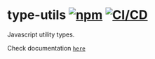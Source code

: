 # type-utils [![npm](https://img.shields.io/npm/v/@riadh-adrani/type-utils?color=blue)](https://www.npmjs.com/package/@riadh-adrani/type-utils) [![CI/CD](https://github.com/RiadhAdrani/type-utils/actions/workflows/checks.yml/badge.svg)](https://github.com/RiadhAdrani/type-utils/actions/workflows/checks.yml)

Javascript utility types.

Check documentation [`here`](https://riadhadrani.github.io/utils/type.html)
